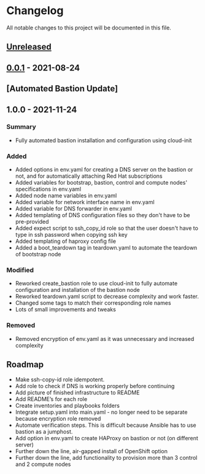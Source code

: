 # Changelog

All notable changes to this project will be documented in this file.

## [Unreleased]

## [0.0.1] - 2021-08-24

[unreleased]: https://github.com/IBM/Ansible-OpenShift-Provisioning/compare/v0.0.1...HEAD
[0.0.1]: https://github.com/IBM/Ansible-OpenShift-Provisioning/compare/v0.0.1

## [Automated Bastion Update]

## 1.0.0 - 2021-11-24

### Summary
- Fully automated bastion installation and configuration using cloud-init

### Added
- Added options in env.yaml for creating a DNS server on the bastion or not, and for automatically attaching Red Hat subscriptions
- Added variables for bootstrap, bastion, control and compute nodes' specifications in env.yaml
- Added node name variables in env.yaml
- Added variable for network interface name in env.yaml
- Added variable for DNS forwarder in env.yaml
- Added templating of DNS configuration files so they don't have to be pre-provided
- Added expect script to ssh_copy_id role so that the user doesn't have to type in ssh password when copying ssh key
- Added templating of haproxy config file
- Added a boot_teardown tag in teardown.yaml to automate the teardown of bootstrap node
### Modified
- Reworked create_bastion role to use cloud-init to fully automate configuration and installation of the bastion node
- Reworked teardown.yaml script to decrease complexity and work faster.
- Changed some tags to match their corresponding role names
- Lots of small improvements and tweaks
### Removed
- Removed encryption of env.yaml as it was unnecessary and increased complexity

## Roadmap

- Make ssh-copy-id role idempotent.
- Add role to check if DNS is working properly before continuing
- Add picture of finished infrastructure to README
- Add README’s for each role
- Create inventories and playbooks folders
- Integrate setup.yaml into main.yaml - no longer need to be separate because encryption role removed
- Automate verification steps. This is difficult because Ansible has to use bastion as a jumphost.
- Add option in env.yaml to create HAProxy on bastion or not (on different server)
- Further down the line, air-gapped install of OpenShift option
- Further down the line, add functionality to provision more than 3 control and 2 compute nodes
